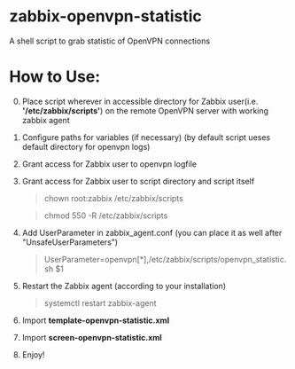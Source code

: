 # zabbix-openvpn-statistic
A shell script to grab statistic of OpenVPN connections
# How to Use:

   0. Place script wherever in accessible directory
      for Zabbix user(i.e. **'/etc/zabbix/scripts'**)
      on the remote OpenVPN server with working zabbix agent
   1. Configure paths for variables (if necessary)
      (by default script ueses default directory for openvpn logs)
   2. Grant access for Zabbix user to openvpn logfile
   3. Grant access for Zabbix user to script directory
      and script itself
      
      > chown root:zabbix /etc/zabbix/scripts
      
      > chmod 550 -R /etc/zabbix/scripts
      
   4. Add UserParameter in zabbix_agent.conf (you can place it as well after "UnsafeUserParameters")
   
      > UserParameter=openvpn[*],/etc/zabbix/scripts/openvpn_statistic.sh $1
      
   5. Restart the Zabbix agent (according to your installation)
   
      > systemctl restart zabbix-agent
      
   6. Import **template-openvpn-statistic.xml**
   7. Import **screen-openvpn-statistic.xml**
   8. Enjoy!
